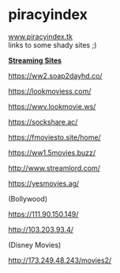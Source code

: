 # piracyindex
www.piracyindex.tk<br>
links to some shady sites ;)


<strong><u>Streaming Sites</u></strong>

https://ww2.soap2dayhd.co/

https://lookmoviess.com/

https://wwv.lookmovie.ws/

https://sockshare.ac/

https://fmoviesto.site/home/

https://ww1.5movies.buzz/

http://www.streamlord.com/

https://yesmovies.ag/

(Bollywood)

https://111.90.150.149/ 

http://103.203.93.4/

(Disney Movies)

http://173.249.48.243/movies2/ 

